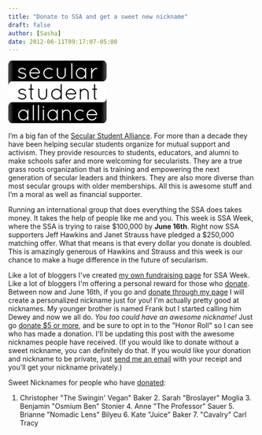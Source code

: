 ```yaml
---
title: "Donate to SSA and get a sweet new nickname"
draft: false
author: [Sasha]
date: 2012-06-11T09:17:07-05:00
---
```


![](/uploads/2012/06/ssa-logo1.png)

I’m a big fan of the [Secular Student Alliance](https://www.secularstudents.org/). For more than a decade they have been helping secular students organize for mutual support and activism. They provide resources to students, educators, and alumni to make schools safer and more welcoming for secularists. They are a true grass roots organization that is training and empowering the next generation of secular leaders and thinkers. They are also more diverse than most secular groups with older memberships. All this is awesome stuff and I’m a moral as well as financial supporter.

Running an international group that does everything the SSA does takes money. It takes the help of people like me and you. This week is SSA Week, where the SSA is trying to raise $100,000 by __June 16th__. Right now SSA supporters Jeff Hawkins and Janet Strauss have pledged a $250,000 matching offer. What that means is that every dollar you donate is doubled. This is amazingly generous of Hawkins and Strauss and this week is our chance to make a huge difference in the future of secularism.

Like a lot of bloggers I've created [my own fundraising page](http://www.secularstudents.org/civicrm/pcp/info?reset=1&amp;id=5) for SSA Week. Like a lot of bloggers I'm offering a personal reward for those who [donate](http://www.secularstudents.org/civicrm/pcp/info?reset=1&amp;id=5). Between now and June 16th, if you go and [donate through my page](http://www.secularstudents.org/civicrm/pcp/info?reset=1&amp;id=5) I will create a personalized nickname just for you! I'm actually pretty good at nicknames. My younger brother is named Frank but I started calling him Dewey and now we all do. _You too could have an awesome nickname!_ Just go [donate $5 or more](http://www.secularstudents.org/civicrm/pcp/info?reset=1&amp;id=5), and be sure to opt in to the "Honor Roll" so I can see who has made a donation. I'll be updating this post with the awesome nicknames people have received. (If you would like to donate without a sweet nickname, you can definitely do that. If you would like your donation and nickname to be private, just [send me an email](mailto:sasha@womenthinking.org) with your receipt and you'll get your nickname privately.)

Sweet Nicknames for people who have [donated](http://www.secularstudents.org/civicrm/pcp/info?reset=1&amp;id=5):
1. Christopher "The Swingin' Vegan" Baker
	2. Sarah "Broslayer" Moglia
	3. Benjamin "Osmium Ben" Stonier
	4. Anne "The Professor" Sauer
	5. Brianne "Nomadic Lens" Bilyeu
	6. Kate "Juice" Baker
	7. "Cavalry" Carl Tracy
